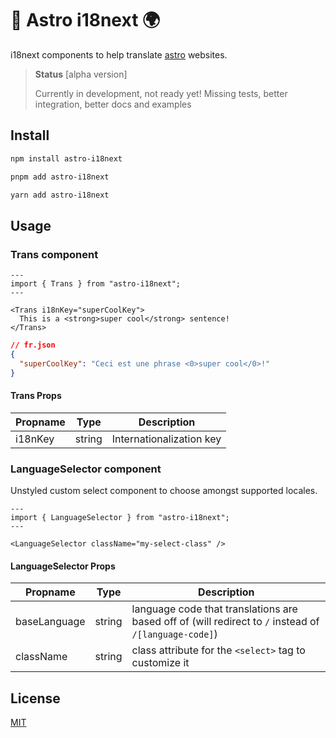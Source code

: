# 🚀 Astro i18next 🌍

i18next components to help translate [astro](https://astro.build/) websites.

> **Status** [alpha version]
>
> Currently in development, not ready yet! Missing tests, better integration,
> better docs and examples

## Install

```bash
npm install astro-i18next
```

```bash
pnpm add astro-i18next
```

```bash
yarn add astro-i18next
```

## Usage

### Trans component

```astro
---
import { Trans } from "astro-i18next";
---

<Trans i18nKey="superCoolKey">
  This is a <strong>super cool</strong> sentence!
</Trans>
```

```json
// fr.json
{
  "superCoolKey": "Ceci est une phrase <0>super cool</0>!"
}
```

#### Trans Props

| Propname | Type   | Description              |
| -------- | ------ | ------------------------ |
| i18nKey  | string | Internationalization key |

### LanguageSelector component

Unstyled custom select component to choose amongst supported locales.

```astro
---
import { LanguageSelector } from "astro-i18next";
---

<LanguageSelector className="my-select-class" />
```

#### LanguageSelector Props

| Propname     | Type   | Description                                                                                           |
| ------------ | ------ | ----------------------------------------------------------------------------------------------------- |
| baseLanguage | string | language code that translations are based off of (will redirect to `/` instead of `/[language-code]`) |
| className    | string | class attribute for the `<select>` tag to customize it                                                |

## License

[MIT](https://choosealicense.com/licenses/mit/)
